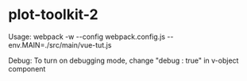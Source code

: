 # plot-toolkit-2
Usage:
    webpack -w --config webpack.config.js --env.MAIN=./src/main/vue-tut.js

Debug:
    To turn on debugging mode, change "debug : true" in v-object component